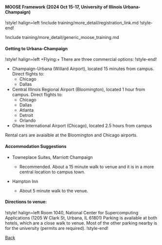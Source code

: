 #### MOOSE Framework (2024 Oct 15-17, University of Illinois Urbana-Champaign)

!style! halign=left
!include training/more_detail/registration_link.md
!style-end!

!include training/more_detail/generic_moose_training.md

#### Getting to Urbana-Champaign

!style! halign=left
+Flying:+ There are three commercial options:
!style-end!

- Champaign-Urbana (Willard Airport), located 15 minutes from campus. Direct flights to:
    - Chicago
    - Dallas
- Central Illinois Regional Airport (Bloomington), located 1 hour from campus. Direct flights to:
    - Chicago
    - Dallas
    - Atlanta
    - Detroit
    - Orlando
- Ohare International Airport (Chicago), located 2.5 hours from campus

Rental cars are avaialble at the Bloomington and Chicago airports.

#### Accommodation Suggestions

- Towneplace Suites, Marriott Champaign

  - Recommended. About a 15 minute walk to venue and it is in a more central location to campus town.

- Hampton Inn

  - About 5 minute walk to the venue.


#### Directions to venue:

!style! halign=left
Room 1040, National Center for Supercomputing Applications (1205 W Clark St, Urbana, IL 61801)
Parking is available at both hotels, which are a close walk to venue. Most of the other parking
nearby is for the university (permits are required).
!style-end!

[Back](training/index.md)
